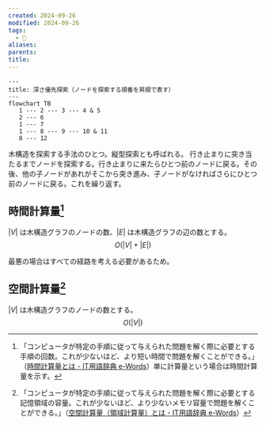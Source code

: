 ```yaml
---
created: 2024-09-26
modified: 2024-09-26
tags:
  - 📝
aliases: 
parents: 
title: 
---
```

```mermaid
--- 
title: 深さ優先探索（ノードを探索する順番を昇順で表す）
---
flowchart TB 
   1 --- 2 --- 3 --- 4 & 5
   2 --- 6
   1 --- 7
   1 --- 8 --- 9 --- 10 & 11
   8 --- 12
```

木構造を探索する手法のひとつ。縦型探索とも呼ばれる。
行き止まりに突き当たるまでノードを探索する。行き止まりに来たらひとつ前のノードに戻る。その後、他の子ノードがあれがそこから突き進み、子ノードがなければさらにひとつ前のノードに戻る。これを繰り返す。

## 時間計算量[^time]
$|V|$ は木構造グラフのノードの数、$|E|$ は木構造グラフの辺の数とする。
 $$O(|V|+|E|)$$
 
 最悪の場合はすべての経路を考える必要があるため。

[^time]: 「コンピュータが特定の手順に従って与えられた問題を解く際に必要とする手順の回数。これが少ないほど、より短い時間で問題を解くことができる。」（[時間計算量とは - IT用語辞典 e-Words](https://e-words.jp/w/%E6%99%82%E9%96%93%E8%A8%88%E7%AE%97%E9%87%8F.html)）単に計算量という場合は時間計算量を示す。

## 空間計算量[^space]
$|V|$ は木構造グラフのノードの数とする。
$$O(|V|)$$

[^space]: 「コンピュータが特定の手順に従って与えられた問題を解く際に必要とする記憶領域の容量。これが少ないほど、より少ないメモリ容量で問題を解くことができる。」（[空間計算量（領域計算量）とは - IT用語辞典 e-Words](https://e-words.jp/w/%E7%A9%BA%E9%96%93%E8%A8%88%E7%AE%97%E9%87%8F.html)）